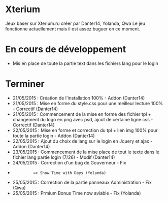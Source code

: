 ﻿# Xterium
Jeux baser sur Xterium.ru créer par Danter14, Yolanda, Qwa
Le jeu fonctionne actuellement mais il est assez buguer en ce moment.

# En cours de développement
- Mis en place de toute la partie text dans les fichiers lang pour le login

# Terminer
- 21/05/2015 : Création de l'installation 100% - Addon (Danter14)
- 21/05/2015 : Mise en forme du style.css pour une meilleur lecture 100% - Correctif (Danter14)
- 21/05/2015 : Commencement de la mise en forme des fichier tpl + changement du logo en png avec psd, ajout de certaine ligne css - Correctif (Danter14)
- 22/05/2015 : Mise en forme et correction du tpl + lien img 100% pour toute la partie login - Addon (Danter14)
- 22/05/2015 : Ajout du choix de lang sur le login en Jquery et ajax - Addon (Danter14)
- 23/05/2015 : Commencement de la mise place de tout le texte dans le fichier lang partie login (7/26) - Modif (Danter14)
- 24/05/2015 : Correction d'un bug de Gouverneur - Fix 
-              => Show Time with Days (Yolanda)
- 25/05/2015 : Correction de la partie panneaux Administration - Fix (Qwa)
- 25/05/2015 : Prmium Bonus Time now aviable - Fix (Yolanda)

